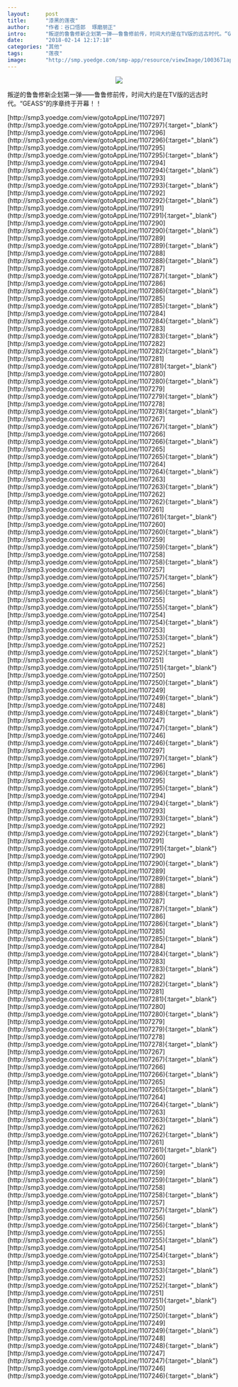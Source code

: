 ```yaml
---
layout:     post
title:      "漆黑的莲夜"
author:     "作者：谷口悟郎  琢磨朋正"
intro:      "叛逆的鲁鲁修新企划第一弹——鲁鲁修前传，时间大约是在TV版的远古时代。“GEASS”的序章终于开幕！！"
date:       "2018-02-14 12:17:18"
categories: "其他"
tags:       "莲夜"
image:      "http://smp.yoedge.com/smp-app/resource/viewImage/1003671appline.png"
---
```

<div style="text-align: center">
<p><img src="http://smp.yoedge.com/smp-app/resource/viewImage/1003671appline.png"/></p>
</div>
<p class="post-meta">
<span>叛逆的鲁鲁修新企划第一弹——鲁鲁修前传，时间大约是在TV版的远古时代。“GEASS”的序章终于开幕！！</span>
</p>
[http://smp3.yoedge.com/view/gotoAppLine/1107297](http://smp3.yoedge.com/view/gotoAppLine/1107297){:target="_blank"}
[http://smp3.yoedge.com/view/gotoAppLine/1107296](http://smp3.yoedge.com/view/gotoAppLine/1107296){:target="_blank"}
[http://smp3.yoedge.com/view/gotoAppLine/1107295](http://smp3.yoedge.com/view/gotoAppLine/1107295){:target="_blank"}
[http://smp3.yoedge.com/view/gotoAppLine/1107294](http://smp3.yoedge.com/view/gotoAppLine/1107294){:target="_blank"}
[http://smp3.yoedge.com/view/gotoAppLine/1107293](http://smp3.yoedge.com/view/gotoAppLine/1107293){:target="_blank"}
[http://smp3.yoedge.com/view/gotoAppLine/1107292](http://smp3.yoedge.com/view/gotoAppLine/1107292){:target="_blank"}
[http://smp3.yoedge.com/view/gotoAppLine/1107291](http://smp3.yoedge.com/view/gotoAppLine/1107291){:target="_blank"}
[http://smp3.yoedge.com/view/gotoAppLine/1107290](http://smp3.yoedge.com/view/gotoAppLine/1107290){:target="_blank"}
[http://smp3.yoedge.com/view/gotoAppLine/1107289](http://smp3.yoedge.com/view/gotoAppLine/1107289){:target="_blank"}
[http://smp3.yoedge.com/view/gotoAppLine/1107288](http://smp3.yoedge.com/view/gotoAppLine/1107288){:target="_blank"}
[http://smp3.yoedge.com/view/gotoAppLine/1107287](http://smp3.yoedge.com/view/gotoAppLine/1107287){:target="_blank"}
[http://smp3.yoedge.com/view/gotoAppLine/1107286](http://smp3.yoedge.com/view/gotoAppLine/1107286){:target="_blank"}
[http://smp3.yoedge.com/view/gotoAppLine/1107285](http://smp3.yoedge.com/view/gotoAppLine/1107285){:target="_blank"}
[http://smp3.yoedge.com/view/gotoAppLine/1107284](http://smp3.yoedge.com/view/gotoAppLine/1107284){:target="_blank"}
[http://smp3.yoedge.com/view/gotoAppLine/1107283](http://smp3.yoedge.com/view/gotoAppLine/1107283){:target="_blank"}
[http://smp3.yoedge.com/view/gotoAppLine/1107282](http://smp3.yoedge.com/view/gotoAppLine/1107282){:target="_blank"}
[http://smp3.yoedge.com/view/gotoAppLine/1107281](http://smp3.yoedge.com/view/gotoAppLine/1107281){:target="_blank"}
[http://smp3.yoedge.com/view/gotoAppLine/1107280](http://smp3.yoedge.com/view/gotoAppLine/1107280){:target="_blank"}
[http://smp3.yoedge.com/view/gotoAppLine/1107279](http://smp3.yoedge.com/view/gotoAppLine/1107279){:target="_blank"}
[http://smp3.yoedge.com/view/gotoAppLine/1107278](http://smp3.yoedge.com/view/gotoAppLine/1107278){:target="_blank"}
[http://smp3.yoedge.com/view/gotoAppLine/1107267](http://smp3.yoedge.com/view/gotoAppLine/1107267){:target="_blank"}
[http://smp3.yoedge.com/view/gotoAppLine/1107266](http://smp3.yoedge.com/view/gotoAppLine/1107266){:target="_blank"}
[http://smp3.yoedge.com/view/gotoAppLine/1107265](http://smp3.yoedge.com/view/gotoAppLine/1107265){:target="_blank"}
[http://smp3.yoedge.com/view/gotoAppLine/1107264](http://smp3.yoedge.com/view/gotoAppLine/1107264){:target="_blank"}
[http://smp3.yoedge.com/view/gotoAppLine/1107263](http://smp3.yoedge.com/view/gotoAppLine/1107263){:target="_blank"}
[http://smp3.yoedge.com/view/gotoAppLine/1107262](http://smp3.yoedge.com/view/gotoAppLine/1107262){:target="_blank"}
[http://smp3.yoedge.com/view/gotoAppLine/1107261](http://smp3.yoedge.com/view/gotoAppLine/1107261){:target="_blank"}
[http://smp3.yoedge.com/view/gotoAppLine/1107260](http://smp3.yoedge.com/view/gotoAppLine/1107260){:target="_blank"}
[http://smp3.yoedge.com/view/gotoAppLine/1107259](http://smp3.yoedge.com/view/gotoAppLine/1107259){:target="_blank"}
[http://smp3.yoedge.com/view/gotoAppLine/1107258](http://smp3.yoedge.com/view/gotoAppLine/1107258){:target="_blank"}
[http://smp3.yoedge.com/view/gotoAppLine/1107257](http://smp3.yoedge.com/view/gotoAppLine/1107257){:target="_blank"}
[http://smp3.yoedge.com/view/gotoAppLine/1107256](http://smp3.yoedge.com/view/gotoAppLine/1107256){:target="_blank"}
[http://smp3.yoedge.com/view/gotoAppLine/1107255](http://smp3.yoedge.com/view/gotoAppLine/1107255){:target="_blank"}
[http://smp3.yoedge.com/view/gotoAppLine/1107254](http://smp3.yoedge.com/view/gotoAppLine/1107254){:target="_blank"}
[http://smp3.yoedge.com/view/gotoAppLine/1107253](http://smp3.yoedge.com/view/gotoAppLine/1107253){:target="_blank"}
[http://smp3.yoedge.com/view/gotoAppLine/1107252](http://smp3.yoedge.com/view/gotoAppLine/1107252){:target="_blank"}
[http://smp3.yoedge.com/view/gotoAppLine/1107251](http://smp3.yoedge.com/view/gotoAppLine/1107251){:target="_blank"}
[http://smp3.yoedge.com/view/gotoAppLine/1107250](http://smp3.yoedge.com/view/gotoAppLine/1107250){:target="_blank"}
[http://smp3.yoedge.com/view/gotoAppLine/1107249](http://smp3.yoedge.com/view/gotoAppLine/1107249){:target="_blank"}
[http://smp3.yoedge.com/view/gotoAppLine/1107248](http://smp3.yoedge.com/view/gotoAppLine/1107248){:target="_blank"}
[http://smp3.yoedge.com/view/gotoAppLine/1107247](http://smp3.yoedge.com/view/gotoAppLine/1107247){:target="_blank"}
[http://smp3.yoedge.com/view/gotoAppLine/1107246](http://smp3.yoedge.com/view/gotoAppLine/1107246){:target="_blank"}
[http://smp3.yoedge.com/view/gotoAppLine/1107297](http://smp3.yoedge.com/view/gotoAppLine/1107297){:target="_blank"}
[http://smp3.yoedge.com/view/gotoAppLine/1107296](http://smp3.yoedge.com/view/gotoAppLine/1107296){:target="_blank"}
[http://smp3.yoedge.com/view/gotoAppLine/1107295](http://smp3.yoedge.com/view/gotoAppLine/1107295){:target="_blank"}
[http://smp3.yoedge.com/view/gotoAppLine/1107294](http://smp3.yoedge.com/view/gotoAppLine/1107294){:target="_blank"}
[http://smp3.yoedge.com/view/gotoAppLine/1107293](http://smp3.yoedge.com/view/gotoAppLine/1107293){:target="_blank"}
[http://smp3.yoedge.com/view/gotoAppLine/1107292](http://smp3.yoedge.com/view/gotoAppLine/1107292){:target="_blank"}
[http://smp3.yoedge.com/view/gotoAppLine/1107291](http://smp3.yoedge.com/view/gotoAppLine/1107291){:target="_blank"}
[http://smp3.yoedge.com/view/gotoAppLine/1107290](http://smp3.yoedge.com/view/gotoAppLine/1107290){:target="_blank"}
[http://smp3.yoedge.com/view/gotoAppLine/1107289](http://smp3.yoedge.com/view/gotoAppLine/1107289){:target="_blank"}
[http://smp3.yoedge.com/view/gotoAppLine/1107288](http://smp3.yoedge.com/view/gotoAppLine/1107288){:target="_blank"}
[http://smp3.yoedge.com/view/gotoAppLine/1107287](http://smp3.yoedge.com/view/gotoAppLine/1107287){:target="_blank"}
[http://smp3.yoedge.com/view/gotoAppLine/1107286](http://smp3.yoedge.com/view/gotoAppLine/1107286){:target="_blank"}
[http://smp3.yoedge.com/view/gotoAppLine/1107285](http://smp3.yoedge.com/view/gotoAppLine/1107285){:target="_blank"}
[http://smp3.yoedge.com/view/gotoAppLine/1107284](http://smp3.yoedge.com/view/gotoAppLine/1107284){:target="_blank"}
[http://smp3.yoedge.com/view/gotoAppLine/1107283](http://smp3.yoedge.com/view/gotoAppLine/1107283){:target="_blank"}
[http://smp3.yoedge.com/view/gotoAppLine/1107282](http://smp3.yoedge.com/view/gotoAppLine/1107282){:target="_blank"}
[http://smp3.yoedge.com/view/gotoAppLine/1107281](http://smp3.yoedge.com/view/gotoAppLine/1107281){:target="_blank"}
[http://smp3.yoedge.com/view/gotoAppLine/1107280](http://smp3.yoedge.com/view/gotoAppLine/1107280){:target="_blank"}
[http://smp3.yoedge.com/view/gotoAppLine/1107279](http://smp3.yoedge.com/view/gotoAppLine/1107279){:target="_blank"}
[http://smp3.yoedge.com/view/gotoAppLine/1107278](http://smp3.yoedge.com/view/gotoAppLine/1107278){:target="_blank"}
[http://smp3.yoedge.com/view/gotoAppLine/1107267](http://smp3.yoedge.com/view/gotoAppLine/1107267){:target="_blank"}
[http://smp3.yoedge.com/view/gotoAppLine/1107266](http://smp3.yoedge.com/view/gotoAppLine/1107266){:target="_blank"}
[http://smp3.yoedge.com/view/gotoAppLine/1107265](http://smp3.yoedge.com/view/gotoAppLine/1107265){:target="_blank"}
[http://smp3.yoedge.com/view/gotoAppLine/1107264](http://smp3.yoedge.com/view/gotoAppLine/1107264){:target="_blank"}
[http://smp3.yoedge.com/view/gotoAppLine/1107263](http://smp3.yoedge.com/view/gotoAppLine/1107263){:target="_blank"}
[http://smp3.yoedge.com/view/gotoAppLine/1107262](http://smp3.yoedge.com/view/gotoAppLine/1107262){:target="_blank"}
[http://smp3.yoedge.com/view/gotoAppLine/1107261](http://smp3.yoedge.com/view/gotoAppLine/1107261){:target="_blank"}
[http://smp3.yoedge.com/view/gotoAppLine/1107260](http://smp3.yoedge.com/view/gotoAppLine/1107260){:target="_blank"}
[http://smp3.yoedge.com/view/gotoAppLine/1107259](http://smp3.yoedge.com/view/gotoAppLine/1107259){:target="_blank"}
[http://smp3.yoedge.com/view/gotoAppLine/1107258](http://smp3.yoedge.com/view/gotoAppLine/1107258){:target="_blank"}
[http://smp3.yoedge.com/view/gotoAppLine/1107257](http://smp3.yoedge.com/view/gotoAppLine/1107257){:target="_blank"}
[http://smp3.yoedge.com/view/gotoAppLine/1107256](http://smp3.yoedge.com/view/gotoAppLine/1107256){:target="_blank"}
[http://smp3.yoedge.com/view/gotoAppLine/1107255](http://smp3.yoedge.com/view/gotoAppLine/1107255){:target="_blank"}
[http://smp3.yoedge.com/view/gotoAppLine/1107254](http://smp3.yoedge.com/view/gotoAppLine/1107254){:target="_blank"}
[http://smp3.yoedge.com/view/gotoAppLine/1107253](http://smp3.yoedge.com/view/gotoAppLine/1107253){:target="_blank"}
[http://smp3.yoedge.com/view/gotoAppLine/1107252](http://smp3.yoedge.com/view/gotoAppLine/1107252){:target="_blank"}
[http://smp3.yoedge.com/view/gotoAppLine/1107251](http://smp3.yoedge.com/view/gotoAppLine/1107251){:target="_blank"}
[http://smp3.yoedge.com/view/gotoAppLine/1107250](http://smp3.yoedge.com/view/gotoAppLine/1107250){:target="_blank"}
[http://smp3.yoedge.com/view/gotoAppLine/1107249](http://smp3.yoedge.com/view/gotoAppLine/1107249){:target="_blank"}
[http://smp3.yoedge.com/view/gotoAppLine/1107248](http://smp3.yoedge.com/view/gotoAppLine/1107248){:target="_blank"}
[http://smp3.yoedge.com/view/gotoAppLine/1107247](http://smp3.yoedge.com/view/gotoAppLine/1107247){:target="_blank"}
[http://smp3.yoedge.com/view/gotoAppLine/1107246](http://smp3.yoedge.com/view/gotoAppLine/1107246){:target="_blank"}


